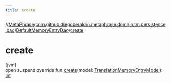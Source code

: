 ```yaml
---
title: create
---
```

//[MetaPhrase](../../../index.html)/[com.github.diegoberaldin.metaphrase.domain.tm.persistence.dao](../index.html)/[DefaultMemoryEntryDao](index.html)/[create](create.html)



# create



[jvm]\
open suspend override fun [create](create.html)(model: [TranslationMemoryEntryModel](../../com.github.diegoberaldin.metaphrase.domain.tm.data/-translation-memory-entry-model/index.html)): [Int](https://kotlinlang.org/api/latest/jvm/stdlib/kotlin/-int/index.html)




